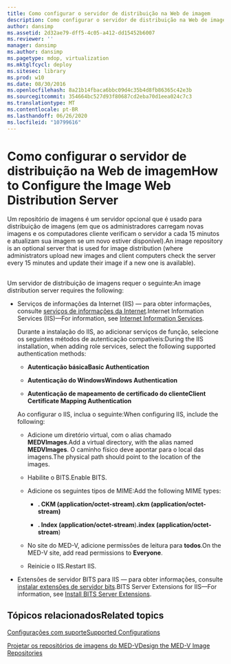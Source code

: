 ```yaml
---
title: Como configurar o servidor de distribuição na Web de imagem
description: Como configurar o servidor de distribuição na Web de imagem
author: dansimp
ms.assetid: 2d32ae79-dff5-4c05-a412-dd15452b6007
ms.reviewer: ''
manager: dansimp
ms.author: dansimp
ms.pagetype: mdop, virtualization
ms.mktglfcycl: deploy
ms.sitesec: library
ms.prod: w10
ms.date: 08/30/2016
ms.openlocfilehash: 8a21b14fbaca6bbc09d4c35b4d8fb86365c42e3b
ms.sourcegitcommit: 354664bc527d93f80687cd2eba70d1eea024c7c3
ms.translationtype: MT
ms.contentlocale: pt-BR
ms.lasthandoff: 06/26/2020
ms.locfileid: "10799616"
---
```

# <span data-ttu-id="79d21-103">Como configurar o servidor de distribuição na Web de imagem</span><span class="sxs-lookup"><span data-stu-id="79d21-103">How to Configure the Image Web Distribution Server</span></span>


<span data-ttu-id="79d21-104">Um repositório de imagens é um servidor opcional que é usado para distribuição de imagens (em que os administradores carregam novas imagens e os computadores cliente verificam o servidor a cada 15 minutos e atualizam sua imagem se um novo estiver disponível).</span><span class="sxs-lookup"><span data-stu-id="79d21-104">An image repository is an optional server that is used for image distribution (where administrators upload new images and client computers check the server every 15 minutes and update their image if a new one is available).</span></span>

## <a href="" id="bkmk-configuringanimagereporitoryusingiis"></a>


<span data-ttu-id="79d21-105">Um servidor de distribuição de imagens requer o seguinte:</span><span class="sxs-lookup"><span data-stu-id="79d21-105">An image distribution server requires the following:</span></span>

-   <span data-ttu-id="79d21-106">Serviços de informações da Internet (IIS) — para obter informações, consulte [serviços de informações da Internet](https://go.microsoft.com/fwlink/?LinkId=142995).</span><span class="sxs-lookup"><span data-stu-id="79d21-106">Internet Information Services (IIS)—For information, see [Internet Information Services](https://go.microsoft.com/fwlink/?LinkId=142995).</span></span>

    <span data-ttu-id="79d21-107">Durante a instalação do IIS, ao adicionar serviços de função, selecione os seguintes métodos de autenticação compatíveis:</span><span class="sxs-lookup"><span data-stu-id="79d21-107">During the IIS installation, when adding role services, select the following supported authentication methods:</span></span>

    -   **<span data-ttu-id="79d21-108">Autenticação básica</span><span class="sxs-lookup"><span data-stu-id="79d21-108">Basic Authentication</span></span>**

    -   **<span data-ttu-id="79d21-109">Autenticação do Windows</span><span class="sxs-lookup"><span data-stu-id="79d21-109">Windows Authentication</span></span>**

    -   **<span data-ttu-id="79d21-110">Autenticação de mapeamento de certificado do cliente</span><span class="sxs-lookup"><span data-stu-id="79d21-110">Client Certificate Mapping Authentication</span></span>**

    <span data-ttu-id="79d21-111">Ao configurar o IIS, inclua o seguinte:</span><span class="sxs-lookup"><span data-stu-id="79d21-111">When configuring IIS, include the following:</span></span>

    -   <span data-ttu-id="79d21-112">Adicione um diretório virtual, com o alias chamado **MEDVImages**.</span><span class="sxs-lookup"><span data-stu-id="79d21-112">Add a virtual directory, with the alias named **MEDVImages**.</span></span> <span data-ttu-id="79d21-113">O caminho físico deve apontar para o local das imagens.</span><span class="sxs-lookup"><span data-stu-id="79d21-113">The physical path should point to the location of the images.</span></span>

    -   <span data-ttu-id="79d21-114">Habilite o BITS.</span><span class="sxs-lookup"><span data-stu-id="79d21-114">Enable BITS.</span></span>

    -   <span data-ttu-id="79d21-115">Adicione os seguintes tipos de MIME:</span><span class="sxs-lookup"><span data-stu-id="79d21-115">Add the following MIME types:</span></span>

        -   **<span data-ttu-id="79d21-116">. CKM (application/octet-stream)</span><span class="sxs-lookup"><span data-stu-id="79d21-116">.ckm (application/octet-stream)</span></span>**

        -   <span data-ttu-id="79d21-117">**. Index (application/octet-stream**)</span><span class="sxs-lookup"><span data-stu-id="79d21-117">**.index (application/octet-stream**)</span></span>

    -   <span data-ttu-id="79d21-118">No site do MED-V, adicione permissões de leitura para **todos**.</span><span class="sxs-lookup"><span data-stu-id="79d21-118">On the MED-V site, add read permissions to **Everyone**.</span></span>

    -   <span data-ttu-id="79d21-119">Reinicie o IIS.</span><span class="sxs-lookup"><span data-stu-id="79d21-119">Restart IIS.</span></span>

-   <span data-ttu-id="79d21-120">Extensões de servidor BITS para IIS — para obter informações, consulte [instalar extensões de servidor bits](https://go.microsoft.com/fwlink/?LinkId=142996).</span><span class="sxs-lookup"><span data-stu-id="79d21-120">BITS Server Extensions for IIS—For information, see [Install BITS Server Extensions](https://go.microsoft.com/fwlink/?LinkId=142996).</span></span>

## <span data-ttu-id="79d21-121">Tópicos relacionados</span><span class="sxs-lookup"><span data-stu-id="79d21-121">Related topics</span></span>


[<span data-ttu-id="79d21-122">Configurações com suporte</span><span class="sxs-lookup"><span data-stu-id="79d21-122">Supported Configurations</span></span>](supported-configurationsmedv-orientation.md)

[<span data-ttu-id="79d21-123">Projetar os repositórios de imagens do MED-V</span><span class="sxs-lookup"><span data-stu-id="79d21-123">Design the MED-V Image Repositories</span></span>](design-the-med-v-image-repositories.md)

 

 





